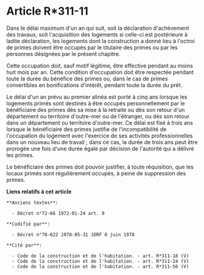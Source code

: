 # Article R*311-11

Dans le délai maximum d'un an qui suit, soit la déclaration d'achèvement des travaux, soit l'acquisition des logements si
celle-ci est postérieure à ladite déclaration, les logements dont la construction a donné lieu à l'octroi de primes doivent
être occupés par le titulaire des primes ou par les personnes désignées par le présent chapitre.

Cette occupation doit, sauf motif légitime, être effective pendant au moins huit mois par an. Cette condition d'occupation
doit être respectée pendant toute la durée du bénéfice des primes ou, dans le cas de primes convertibles en bonifications
d'intérêt, pendant toute la durée du prêt.

Le délai d'un an prévu au premier alinéa est porté à cinq ans lorsque les logements primés sont destinés à être occupés
personnellement par le bénéficiaire des primes dès sa mise à la retraite ou dès son retour d'un département ou territoire
d'outre-mer ou de l'étranger, ou dès son retour dans un département ou territoire d'outre-mer. Ce délai est fixé à trois ans
lorsque le bénéficiaire des primes justifie de l'incompatibilité de l'occupation du logement avec l'exercice de ses activités
professionnelles dans un nouveau lieu de travail ; dans ce cas, la durée de trois ans peut être prorogée une fois d'une durée
égale par décision de l'autorité qui a délivré les primes.

Le bénéficiaire des primes doit pouvoir justifier, à toute réquisition, que les locaux primés sont régulièrement occupés, à
peine de suppression des primes.

**Liens relatifs à cet article**

	**Anciens textes**:

	  - Décret n°72-66 1972-01-24 art. 9

	**Codifié par**:

	  - Décret n°78-622 1978-05-31 JORF 8 juin 1978

	**Cité par**:

	  - Code de la construction et de l'habitation. - art. R*311-18 (V)
	  - Code de la construction et de l'habitation. - art. R*311-24 (V)
	  - Code de la construction et de l'habitation. - art. R*311-56 (V)
